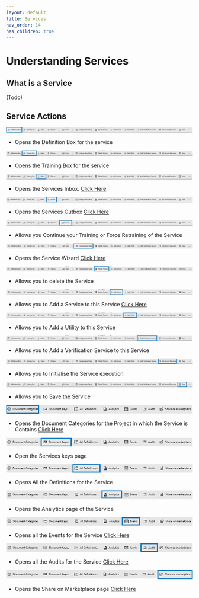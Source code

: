 ```yaml
---
layout: default
title: Services
nav_order: 14
has_children: true
---
```


# Understanding Services

## What is a Service

(Todo)

## Service Actions

![](<../.gitbook/assets/12 (1) (1) (1).png>)

* Opens the Definition Box for the service

![](<../.gitbook/assets/13 (1) (1) (1).png>)

* Opens the Training Box for the service

![](<../.gitbook/assets/14 (1) (1) (1).png>)

* Opens the Services Inbox. [Click Here](https://github.com/aiforged/docs/tree/e373474b5a7190fa50cf5abaf45458a3538fe701/services/services/understanding-the-documents-page.md)

![](<../.gitbook/assets/15 (1) (1) (1).png>)

* Opens the Services Outbox [Click Here](https://github.com/aiforged/docs/tree/e373474b5a7190fa50cf5abaf45458a3538fe701/services/services/understanding-the-documents-page.md)

![](<../.gitbook/assets/16 (1) (1) (1).png>)

* Allows you Continue your Training or Force Retraining of the Service

![](<../.gitbook/assets/17 (1) (1) (1).png>)

* Opens the Service Wizard [Click Here](https://github.com/aiforged/docs/tree/e373474b5a7190fa50cf5abaf45458a3538fe701/services/services/understanding-services.md)

![](<../.gitbook/assets/18 (1) (1) (1).png>)

* Allows you to delete the Service

![](<../.gitbook/assets/19 (1) (1) (1).png>)

* Allows you to Add a Service to this Service [Click Here](https://github.com/aiforged/docs/tree/e373474b5a7190fa50cf5abaf45458a3538fe701/services/services/understanding-services.md)

![](<../.gitbook/assets/20 (1) (1) (1).png>)

* Allows you to Add a Utility to this Service

![](<../.gitbook/assets/21 (1) (1) (1).png>)

* Allows you to Add a Verification Service to this Service

![](<../.gitbook/assets/22 (1) (1) (1).png>)

* Allows you to Initialise the Service execution

![](<../.gitbook/assets/23 (1) (1) (1).png>)

* Allows you to Save the Service

![](<../.gitbook/assets/24 (1) (1) (1).png>)

* Opens the Document Categories for the Project in which the Service is Contains [Click Here](https://github.com/aiforged/docs/tree/e373474b5a7190fa50cf5abaf45458a3538fe701/services/documents/document-categories.md)

![](<../.gitbook/assets/25 (1) (1) (1).png>)

* Open the Services keys page

![](<../.gitbook/assets/26 (1) (1) (1).png>)

* Opens All the Definitions for the Service

![](<../.gitbook/assets/27 (1) (1) (1).png>)

* Opens the Analytics page of the Service

![](<../.gitbook/assets/28 (1) (1) (1).png>)

* Opens all the Events for the Service [Click Here](https://github.com/aiforged/docs/tree/e373474b5a7190fa50cf5abaf45458a3538fe701/services/services/subpages/events.md)

![](<../.gitbook/assets/29 (1) (1) (1).png>)

* Opens all the Audits for the Service [Click Here](https://github.com/aiforged/docs/tree/e373474b5a7190fa50cf5abaf45458a3538fe701/services/services/subpages/audit.md)

![](<../.gitbook/assets/30 (1) (1) (1).png>)

* Opens the Share on Marketplace page [Click Here](https://github.com/aiforged/docs/tree/e373474b5a7190fa50cf5abaf45458a3538fe701/services/services/subpages/publish-marketplace.md)
